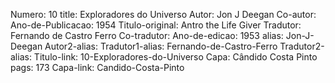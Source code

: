Numero: 10
title: Exploradores do Universo
Autor: Jon J Deegan
Co-autor: 
Ano-de-Publicacao: 1954
Titulo-original: Antro the Life Giver
Tradutor: Fernando de Castro Ferro
Co-tradutor: 
Ano-de-edicao: 1953
alias: Jon-J-Deegan
Autor2-alias: 
Tradutor1-alias: Fernando-de-Castro-Ferro
Tradutor2-alias: 
Titulo-link: 10-Exploradores-do-Universo
Capa: Cândido Costa Pinto
pags: 173
Capa-link: Candido-Costa-Pinto